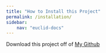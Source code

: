 ```yaml
---
title: "How to Install this Project"
permalink: /installation/
sidebar:
    nav: "euclid-docs"
---
```


Download this project off of [My Github](https://www.github.com/ajakacky)